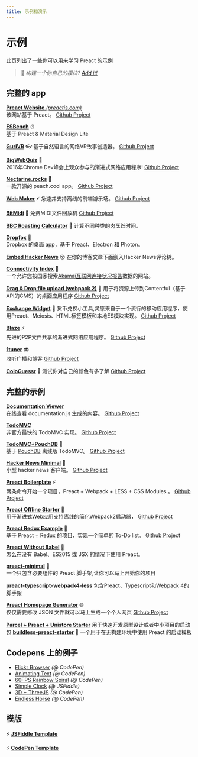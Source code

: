 ```yaml
---
title: 示例和演示
---
```


# 示例

此页列出了一些你可以用来学习 Preact 的示例

> :information_desk_person: _构建一个你自己的模块?
> [Add it!](https://github.com/preactjs/preact-www/blob/master/content/zh/about/demos-examples.md)_


## 完整的 app

[**Preact Website** _(preactjs.com)_](https://preactjs.com)  
该网站基于 Preact。
[Github Project](https://github.com/preactjs/preact-www)

**[ESBench](http://esbench.com)** :alarm_clock:  
基于 Preact & Material Design Lite

[**GuriVR**](https://gurivr.com) :eyeglasses:
基于自然语言的网络VR故事创造器。
[Github Project](https://github.com/opennewslabs/guri-vr)

[**BigWebQuiz**](https://bigwebquiz.com) :game_die:  
2016年Chrome Dev峰会上观众参与的渐进式网络应用程序!
[Github Project](https://github.com/jakearchibald/big-web-quiz)

**[Nectarine.rocks](http://nectarine.rocks)** :peach:  
一款开源的 peach.cool app。
[Github Project](https://github.com/developit/nectarine)

**[Web Maker](https://webmaker.app/)** :zap:
急速并支持离线的前端游乐场。
[Github Project](https://github.com/chinchang/web-maker)

**[BitMidi](https://bitmidi.com/)** :musical_keyboard:
免费MIDI文件回放机
[Github Project](https://github.com/feross/bitmidi.com)

**[BBC Roasting Calculator](https://www.bbc.com/food/techniques/articles/roast-calculator)** :turkey:
计算不同种类的肉烹饪时间。

**[Dropfox](https://github.com/developit/dropfox)** :wolf:  
Dropbox 的桌面 app，基于 Preact、Electron 和 Photon。

**[Embed Hacker News](https://github.com/TXTPEN/hn)** :kissing_closed_eyes:
在你的博客文章下面嵌入Hacker News评论树。

**[Connectivity Index](https://cindex.co)** :iphone:  
一个允许您按国家搜索[Akamai互联网连接状况报告](https://content.akamai.com/PG7010-Q2-2016-SOTI-Connectivity-Report.html)数据的网站。

**[Drag & Drop file upload (webpack 2)](https://contentful-labs.github.io/file-upload-example/)** :rocket:
用于将资源上传到Contentful（基于API的CMS）的桌面应用程序
[Github Project](https://github.com/contentful-labs/file-upload-example)

**[Exchange Widget](https://sgtpep.github.io/exchange-widget/dist/)** :currency_exchange:
货币兑换小工具,灵感来自于一个流行的移动应用程序，使用Preact、Meiosis、HTML标签模板和本地ES模块实现。
[Github Project](https://github.com/sgtpep/exchange-widget)

**[Blaze](https://blaze.now.sh)** :zap:  
先进的P2P文件共享的渐进式网络应用程序。
[Github Project](https://github.com/blenderskool/blaze)

**[1tuner](https://1tuner.com)** :radio:  
收听广播和博客
[Github Project](https://github.com/robinbakker/1tuner)

**[ColoGuessr](https://cologuessr.com)** :rainbow:
测试你对自己的颜色有多了解
[Github Project](https://github.com/jackpordi/cologuessr)

## 完整的示例

**[Documentation Viewer](https://documentation-viewer.firebaseapp.com)**  
在线查看 documentation.js 生成的内容。
[Github Project](https://github.com/developit/documentation-viewer)

**[TodoMVC](http://developit.github.io/preact-todomvc/)**  
非官方最快的 TodoMVC 实现。
[Github Project](https://github.com/developit/preact-todomvc)

**[TodoMVC+PouchDB](http://katopz.github.io/preact-todomvc-pouchdb/)** :floppy_disk:  
基于 [PouchDB](https://pouchdb.com/) 离线版 TodoMVC。
[Github Project](https://github.com/katopz/preact-todomvc-pouchdb)

**[Hacker News Minimal](https://developit.github.io/hn_minimal/)** :newspaper:  
小型 hacker news 客户端。
[Github Project](https://github.com/developit/hn_minimal)

**[Preact Boilerplate](https://preact-boilerplate.surge.sh)** :zap:   
两条命令开始一个项目，Preact + Webpack + LESS + CSS Modules.。
[Github Project](https://github.com/developit/preact-boilerplate)

**[Preact Offline Starter](https://preact-starter.now.sh)** :100:  
用于渐进式Web应用支持离线的简化Webpack2启动器，
[Github Project](https://github.com/lukeed/preact-starter)

**[Preact Redux Example](https://preact-redux-example.surge.sh)** :repeat:  
基于 Preact + Redux 的项目，实现一个简单的 To-Do list。
[Github Project](https://github.com/developit/preact-redux-example)

**[Preact Without Babel](https://github.com/developit/preact-without-babel)** :horse:  
怎么在没有 Babel、ES2015 或 JSX 的情况下使用 Preact。

**[preact-minimal](https://github.com/aganglada/preact-minimal)** :rocket:  
一个只包含必要组件的 Preact 脚手架,让你可以马上开始你的项目

**[preact-typescript-webpack4-less](https://github.com/lexey111/preact-typescript-webpack4-boilerplate)**
包含Preact、Typescript和Webpack 4的脚手架

**[Preact Homepage Generator](https://thomaswood.me/)** :globe_with_meridians:  
仅仅需要修改 JSON 文件就可以马上生成一个个人网页
[Github Project](https://github.com/tomasswood/preact-homepage-generator)

**[Parcel + Preact + Unistore Starter](https://github.com/hwclass/parcel-preact-unistore-starter)**
用于快速开发原型设计或者中小项目的启动包
**[buildless-preact-starter](https://github.com/ttntm/buildless-preact-starter)** :rocket:
一个用于在无构建环境中使用 Preact 的启动模板

## Codepens 上的例子

- [Flickr Browser](http://codepen.io/developit/full/VvMZwK/) _(@ CodePen)_
- [Animating Text](http://codepen.io/developit/full/LpNOdm/) _(@ CodePen)_
- [60FPS Rainbow Spiral](http://codepen.io/developit/full/xGoagz/) _(@ CodePen)_
- [Simple Clock](http://jsfiddle.net/developit/u9m5x0L7/embedded/result,js/) _(@ JSFiddle)_
- [3D + ThreeJS](http://codepen.io/developit/pen/PPMNjd?editors=0010) _(@ CodePen)_
- [Endless Horse](https://codepen.io/youkwhd/pen/zYbjepj) _(@ CodePen)_

## 模版

:zap: [**JSFiddle Template**](https://jsfiddle.net/developit/rs6zrh5f/embedded/result/)

:zap: [**CodePen Template**](http://codepen.io/developit/pen/pgaROe?editors=0010)
